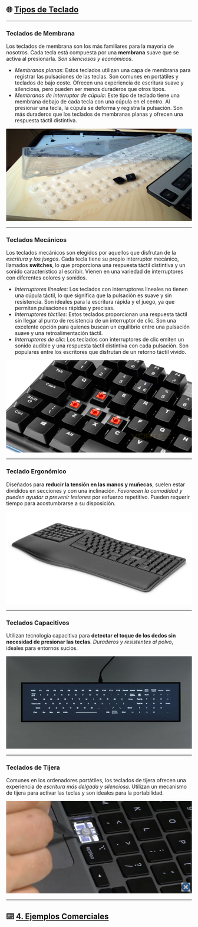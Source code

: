 ## 🌐 [Tipos de Teclado](README.md)

---
### Teclados de Membrana
Los teclados de membrana son los más familiares para la mayoría de nosotros. Cada tecla está compuesta por una **membrana** suave que se activa al presionarla. *Son silenciosos y económicos*.
- *Membranas planas*: Estos teclados utilizan una capa de membrana para registrar las pulsaciones de las teclas. Son comunes en portátiles y teclados de bajo coste. Ofrecen una experiencia de escritura suave y silenciosa, pero pueden ser menos duraderos que otros tipos.
- *Membranas de interruptor de cúpula*: Este tipo de teclado tiene una membrana debajo de cada tecla con una cúpula en el centro. Al presionar una tecla, la cúpula se deforma y registra la pulsación. Son más duraderos que los teclados de membranas planas y ofrecen una respuesta táctil distintiva.

<p align="center"><img src="img/membrana.jpg" alt="membrana" width="600" height="250"></p>

--- 
### Teclados Mecánicos
Los teclados mecánicos son elegidos por aquellos que disfrutan de la *escritura y los juegos*. Cada tecla tiene su propio interruptor mecánico, llamados **switches**, lo que proporciona una respuesta táctil distintiva y un sonido característico al escribir. Vienen en una variedad de interruptores con diferentes colores y sonidos.
- *Interruptores lineales*: Los teclados con interruptores lineales no tienen una cúpula táctil, lo que significa que la pulsación es suave y sin resistencia. Son ideales para la escritura rápida y el juego, ya que permiten pulsaciones rápidas y precisas.
- *Interruptores táctiles*: Estos teclados proporcionan una respuesta táctil sin llegar al punto de resistencia de un interruptor de clic. Son una excelente opción para quienes buscan un equilibrio entre una pulsación suave y una retroalimentación táctil.
- *Interruptores de clic*: Los teclados con interruptores de clic emiten un sonido audible y una respuesta táctil distintiva con cada pulsación. Son populares entre los escritores que disfrutan de un retorno táctil vívido.

<p align="center"><img src="img/mecanico.webp" alt="mecanico" width="600" height="250"></p>

---
### Teclado Ergonómico
Diseñados para **reducir la tensión en las manos y muñecas**, suelen estar divididos en secciones y con una inclinación. *Favorecen la comodidad y pueden ayudar a prevenir lesiones* por esfuerzo repetitivo. Pueden requerir tiempo para acostumbrarse a su disposición.

<p align="center"><img src="img/ergonomico.jpg" alt="ergonomico" width="600" height="250"></p>

---
### Teclados Capacitivos
Utilizan tecnología capacitiva para **detectar el toque de los dedos sin necesidad de presionar las teclas**. *Duraderos y resistentes al polvo*, ideales para entornos sucios.

<p align="center"><img src="img/capacitivo.jpg" alt="capacitivo" width="600" height="250"></p>

---
### Teclados de Tijera
Comunes en los ordenadores portátiles, los teclados de tijera ofrecen una experiencia de *escritura más delgada y silenciosa*. Utilizan un mecanismo de tijera para activar las teclas y son ideales para la portabilidad.

<p align="center"><img src="img/tijera.webp" alt="tijera" width="600" height="250"></p>

---
## ⌨️ [4. Ejemplos Comerciales](ejemplos_comerciales.md)
